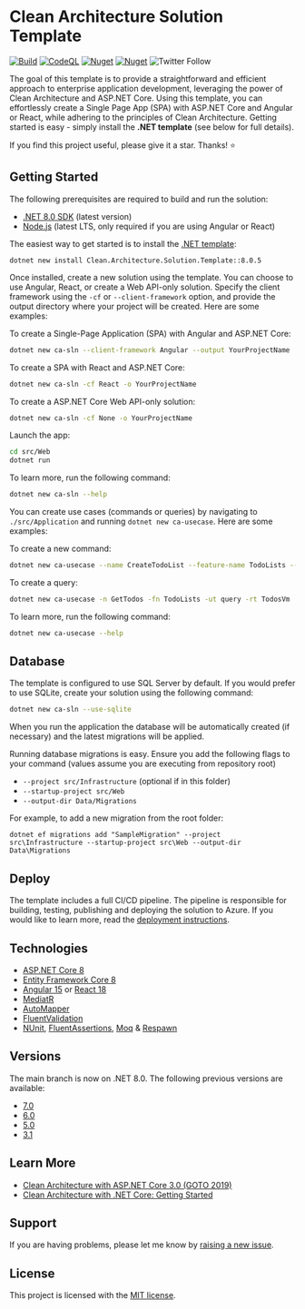 # Clean Architecture Solution Template

[![Build](https://github.com/jasontaylordev/CleanArchitecture/actions/workflows/build.yml/badge.svg)](https://github.com/jasontaylordev/CleanArchitecture/actions/workflows/build.yml)
[![CodeQL](https://github.com/jasontaylordev/CleanArchitecture/actions/workflows/codeql.yml/badge.svg)](https://github.com/jasontaylordev/CleanArchitecture/actions/workflows/codeql.yml)
[![Nuget](https://img.shields.io/nuget/v/Clean.Architecture.Solution.Template?label=NuGet)](https://www.nuget.org/packages/Clean.Architecture.Solution.Template)
[![Nuget](https://img.shields.io/nuget/dt/Clean.Architecture.Solution.Template?label=Downloads)](https://www.nuget.org/packages/Clean.Architecture.Solution.Template)
![Twitter Follow](https://img.shields.io/twitter/follow/jasontaylordev?label=Follow&style=social)

The goal of this template is to provide a straightforward and efficient approach to enterprise application development, leveraging the power of Clean Architecture and ASP.NET Core. Using this template, you can effortlessly create a Single Page App (SPA) with ASP.NET Core and Angular or React, while adhering to the principles of Clean Architecture. Getting started is easy - simply install the **.NET template** (see below for full details).

If you find this project useful, please give it a star. Thanks! ⭐

## Getting Started

The following prerequisites are required to build and run the solution:

- [.NET 8.0 SDK](https://dotnet.microsoft.com/download/dotnet/8.0) (latest version)
- [Node.js](https://nodejs.org/) (latest LTS, only required if you are using Angular or React)

The easiest way to get started is to install the [.NET template](https://www.nuget.org/packages/Clean.Architecture.Solution.Template):

```
dotnet new install Clean.Architecture.Solution.Template::8.0.5
```

Once installed, create a new solution using the template. You can choose to use Angular, React, or create a Web API-only solution. Specify the client framework using the `-cf` or `--client-framework` option, and provide the output directory where your project will be created. Here are some examples:

To create a Single-Page Application (SPA) with Angular and ASP.NET Core:

```bash
dotnet new ca-sln --client-framework Angular --output YourProjectName
```

To create a SPA with React and ASP.NET Core:

```bash
dotnet new ca-sln -cf React -o YourProjectName
```

To create a ASP.NET Core Web API-only solution:

```bash
dotnet new ca-sln -cf None -o YourProjectName
```

Launch the app:

```bash
cd src/Web
dotnet run
```

To learn more, run the following command:

```bash
dotnet new ca-sln --help
```

You can create use cases (commands or queries) by navigating to `./src/Application` and running `dotnet new ca-usecase`. Here are some examples:

To create a new command:

```bash
dotnet new ca-usecase --name CreateTodoList --feature-name TodoLists --usecase-type command --return-type int
```

To create a query:

```bash
dotnet new ca-usecase -n GetTodos -fn TodoLists -ut query -rt TodosVm
```

To learn more, run the following command:

```bash
dotnet new ca-usecase --help
```

## Database

The template is configured to use SQL Server by default. If you would prefer to use SQLite, create your solution using the following command:

```bash
dotnet new ca-sln --use-sqlite
```

When you run the application the database will be automatically created (if necessary) and the latest migrations will be applied.

Running database migrations is easy. Ensure you add the following flags to your command (values assume you are executing from repository root)

- `--project src/Infrastructure` (optional if in this folder)
- `--startup-project src/Web`
- `--output-dir Data/Migrations`

For example, to add a new migration from the root folder:

`dotnet ef migrations add "SampleMigration" --project src\Infrastructure --startup-project src\Web --output-dir Data\Migrations`

## Deploy

The template includes a full CI/CD pipeline. The pipeline is responsible for building, testing, publishing and deploying the solution to Azure. If you would like to learn more, read the [deployment instructions](https://github.com/jasontaylordev/CleanArchitecture/wiki/Deployment).

## Technologies

- [ASP.NET Core 8](https://docs.microsoft.com/en-us/aspnet/core/introduction-to-aspnet-core)
- [Entity Framework Core 8](https://docs.microsoft.com/en-us/ef/core/)
- [Angular 15](https://angular.io/) or [React 18](https://react.dev/)
- [MediatR](https://github.com/jbogard/MediatR)
- [AutoMapper](https://automapper.org/)
- [FluentValidation](https://fluentvalidation.net/)
- [NUnit](https://nunit.org/), [FluentAssertions](https://fluentassertions.com/), [Moq](https://github.com/moq) & [Respawn](https://github.com/jbogard/Respawn)

## Versions

The main branch is now on .NET 8.0. The following previous versions are available:

- [7.0](https://github.com/jasontaylordev/CleanArchitecture/tree/net7.0)
- [6.0](https://github.com/jasontaylordev/CleanArchitecture/tree/net6.0)
- [5.0](https://github.com/jasontaylordev/CleanArchitecture/tree/net5.0)
- [3.1](https://github.com/jasontaylordev/CleanArchitecture/tree/netcore3.1)

## Learn More

- [Clean Architecture with ASP.NET Core 3.0 (GOTO 2019)](https://youtu.be/dK4Yb6-LxAk)
- [Clean Architecture with .NET Core: Getting Started](https://jasontaylor.dev/clean-architecture-getting-started/)

## Support

If you are having problems, please let me know by [raising a new issue](https://github.com/jasontaylordev/CleanArchitecture/issues/new/choose).

## License

This project is licensed with the [MIT license](LICENSE).

